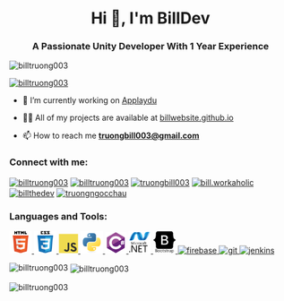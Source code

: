 <h1 align="center">Hi 👋, I'm BillDev</h1>
<h3 align="center">A Passionate Unity Developer With 1 Year Experience</h3>

<p align="left"> <img src="https://komarev.com/ghpvc/?username=billtruong003&label=Profile%20views&color=0e75b6&style=flat" alt="billtruong003" /> </p>

<p align="left"> <a href="https://github.com/ryo-ma/github-profile-trophy"><img src="https://github-profile-trophy.vercel.app/?username=billtruong003" alt="billtruong003" /></a> </p>

- 🔭 I’m currently working on [Applaydu](https://play.google.com/store/apps/details?id=com.ferrero.applayduGP&hl=en&gl=US)

- 👨‍💻 All of my projects are available at [billwebsite.github.io](billwebsite.github.io)

- 📫 How to reach me **truongbill003@gmail.com**

<h3 align="left">Connect with me:</h3>
<p align="left">
<a href="https://dev.to/billtruong003" target="blank"><img align="center" src="https://raw.githubusercontent.com/rahuldkjain/github-profile-readme-generator/master/src/images/icons/Social/devto.svg" alt="billtruong003" height="30" width="40" /></a>
<a href="https://linkedin.com/in/billtruong003" target="blank"><img align="center" src="https://raw.githubusercontent.com/rahuldkjain/github-profile-readme-generator/master/src/images/icons/Social/linked-in-alt.svg" alt="billtruong003" height="30" width="40" /></a>
<a href="https://fb.com/truongbill003" target="blank"><img align="center" src="https://raw.githubusercontent.com/rahuldkjain/github-profile-readme-generator/master/src/images/icons/Social/facebook.svg" alt="truongbill003" height="30" width="40" /></a>
<a href="https://instagram.com/bill.workaholic" target="blank"><img align="center" src="https://raw.githubusercontent.com/rahuldkjain/github-profile-readme-generator/master/src/images/icons/Social/instagram.svg" alt="bill.workaholic" height="30" width="40" /></a>
<a href="youtube.com/@BillTheDev" target="blank"><img align="center" src="https://raw.githubusercontent.com/rahuldkjain/github-profile-readme-generator/master/src/images/icons/Social/youtube.svg" alt="billthedev" height="30" width="40" /></a>
<a href="https://discord.gg/truongngocchau" target="blank"><img align="center" src="https://raw.githubusercontent.com/rahuldkjain/github-profile-readme-generator/master/src/images/icons/Social/discord.svg" alt="truongngocchau" height="30" width="40" /></a>
</p>

<h3 align="left">Languages and Tools:</h3>
<p align="left">
  <a href="https://www.w3.org/html/" target="_blank" rel="noreferrer"> <img src="https://raw.githubusercontent.com/devicons/devicon/master/icons/html5/html5-original-wordmark.svg" alt="html5" width="40" height="40"/>
  <a href="https://www.w3schools.com/css/" target="_blank" rel="noreferrer"> <img src="https://raw.githubusercontent.com/devicons/devicon/master/icons/css3/css3-original-wordmark.svg" alt="css3" width="40" height="40"/>
  <a href="https://developer.mozilla.org/en-US/docs/Web/JavaScript" target="_blank" rel="noreferrer"> <img src="https://raw.githubusercontent.com/devicons/devicon/master/icons/javascript/javascript-original.svg" alt="javascript" width="35" height="35"/>
  <a href="https://www.python.org" target="_blank" rel="noreferrer"><img src="https://raw.githubusercontent.com/devicons/devicon/master/icons/python/python-original.svg" alt="python" width="40" height="40"/>
  <a href="https://www.w3schools.com/cs/" target="_blank" rel="noreferrer"> <img src="https://raw.githubusercontent.com/devicons/devicon/master/icons/csharp/csharp-original.svg" alt="csharp" width="38" height="38"/>
  <a href="https://dotnet.microsoft.com/" target="_blank" rel="noreferrer"> <img src="https://raw.githubusercontent.com/devicons/devicon/master/icons/dot-net/dot-net-original-wordmark.svg" alt="dotnet" width="40" height="40"/>
  <a href="https://getbootstrap.com" target="_blank" rel="noreferrer"> <img src="https://raw.githubusercontent.com/devicons/devicon/master/icons/bootstrap/bootstrap-plain-wordmark.svg" alt="bootstrap" width="40" height="40"/>
  <a href="https://firebase.google.com/" target="_blank" rel="noreferrer"> <img src="https://www.vectorlogo.zone/logos/firebase/firebase-icon.svg" alt="firebase" width="40" height="40"/>
  <a href="https://git-scm.com/" target="_blank" rel="noreferrer"> <img src="https://www.vectorlogo.zone/logos/git-scm/git-scm-icon.svg" alt="git" width="40" height="40"/>
  <a href="https://www.jenkins.io" target="_blank" rel="noreferrer"> <img src="https://www.vectorlogo.zone/logos/jenkins/jenkins-icon.svg" alt="jenkins" width="40" height="40"/> </a>
</p>


<p><img align="left" src="https://github-readme-stats.vercel.app/api/top-langs?username=billtruong003&show_icons=true&locale=en&layout=compact" alt="billtruong003" /></p>

<p>&nbsp;<img align="center" src="https://github-readme-stats.vercel.app/api?username=billtruong003&show_icons=true&locale=en" alt="billtruong003" /></p>

<p><img align="center" src="https://github-readme-streak-stats.herokuapp.com/?user=billtruong003&" alt="billtruong003" /></p>
